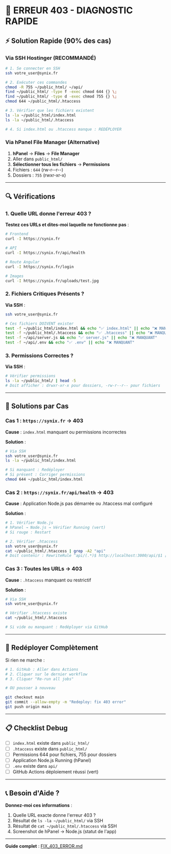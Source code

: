 # 🚨 ERREUR 403 - DIAGNOSTIC RAPIDE

## ⚡ Solution Rapide (90% des cas)

### Via SSH Hostinger (RECOMMANDÉ)

```bash
# 1. Se connecter en SSH
ssh votre_user@synix.fr

# 2. Exécuter ces commandes
chmod -R 755 ~/public_html/ ~/api/
find ~/public_html/ -type f -exec chmod 644 {} \;
find ~/public_html/ -type d -exec chmod 755 {} \;
chmod 644 ~/public_html/.htaccess

# 3. Vérifier que les fichiers existent
ls -la ~/public_html/index.html
ls -la ~/public_html/.htaccess

# 4. Si index.html ou .htaccess manque : REDÉPLOYER
```

### Via hPanel File Manager (Alternative)

1. **hPanel** → **Files** → **File Manager**
2. Aller dans `public_html/`
3. **Sélectionner tous les fichiers** → **Permissions**
4. Fichiers : `644` (rw-r--r--)
5. Dossiers : `755` (rwxr-xr-x)

---

## 🔍 Vérifications

### 1. Quelle URL donne l'erreur 403 ?

**Testez ces URLs et dites-moi laquelle ne fonctionne pas** :

```bash
# Frontend
curl -I https://synix.fr

# API
curl -I https://synix.fr/api/health

# Route Angular
curl -I https://synix.fr/login

# Images
curl -I https://synix.fr/uploads/test.jpg
```

### 2. Fichiers Critiques Présents ?

**Via SSH** :
```bash
ssh votre_user@synix.fr

# Ces fichiers DOIVENT exister
test -f ~/public_html/index.html && echo "✅ index.html" || echo "❌ MANQUANT"
test -f ~/public_html/.htaccess && echo "✅ .htaccess" || echo "❌ MANQUANT"
test -f ~/api/server.js && echo "✅ server.js" || echo "❌ MANQUANT"
test -f ~/api/.env && echo "✅ .env" || echo "❌ MANQUANT"
```

### 3. Permissions Correctes ?

**Via SSH** :
```bash
# Vérifier permissions
ls -la ~/public_html/ | head -5
# Doit afficher : drwxr-xr-x pour dossiers, -rw-r--r-- pour fichiers
```

---

## 🔧 Solutions par Cas

### Cas 1 : `https://synix.fr` → 403

**Cause** : `index.html` manquant ou permissions incorrectes

**Solution** :
```bash
# Via SSH
ssh votre_user@synix.fr
ls -la ~/public_html/index.html

# Si manquant : Redéployer
# Si présent : Corriger permissions
chmod 644 ~/public_html/index.html
```

### Cas 2 : `https://synix.fr/api/health` → 403

**Cause** : Application Node.js pas démarrée ou .htaccess mal configuré

**Solution** :
```bash
# 1. Vérifier Node.js
# hPanel → Node.js → Vérifier Running (vert)
# Si rouge : Restart

# 2. Vérifier .htaccess
ssh votre_user@synix.fr
cat ~/public_html/.htaccess | grep -A2 "api"
# Doit contenir : RewriteRule ^api/(.*)$ http://localhost:3000/api/$1 [P,L]
```

### Cas 3 : Toutes les URLs → 403

**Cause** : `.htaccess` manquant ou restrictif

**Solution** :
```bash
# Via SSH
ssh votre_user@synix.fr

# Vérifier .htaccess existe
cat ~/public_html/.htaccess

# Si vide ou manquant : Redéployer via GitHub
```

---

## 🚀 Redéployer Complètement

Si rien ne marche :

```bash
# 1. GitHub : Aller dans Actions
# 2. Cliquer sur le dernier workflow
# 3. Cliquer "Re-run all jobs"

# OU pousser à nouveau

git checkout main
git commit --allow-empty -m "Redeploy: fix 403 error"
git push origin main
```

---

## 📋 Checklist Debug

- [ ] `index.html` existe dans `public_html/`
- [ ] `.htaccess` existe dans `public_html/`
- [ ] Permissions 644 pour fichiers, 755 pour dossiers
- [ ] Application Node.js Running (hPanel)
- [ ] `.env` existe dans `api/`
- [ ] GitHub Actions déploiement réussi (vert)

---

## 📞 Besoin d'Aide ?

**Donnez-moi ces informations** :

1. Quelle URL exacte donne l'erreur 403 ?
2. Résultat de `ls -la ~/public_html/` via SSH
3. Résultat de `cat ~/public_html/.htaccess` via SSH
4. Screenshot de hPanel → Node.js (statut de l'app)

---

**Guide complet** : [FIX_403_ERROR.md](FIX_403_ERROR.md)
